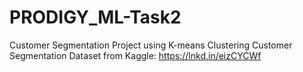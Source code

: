 # PRODIGY_ML-Task2
Customer Segmentation Project using K-means Clustering
Customer Segmentation Dataset from Kaggle: https://lnkd.in/eizCYCWf
